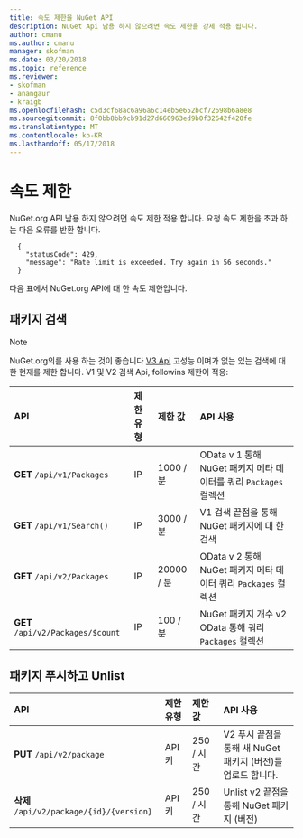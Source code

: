 ```yaml
---
title: 속도 제한을 NuGet API
description: NuGet Api 남용 하지 않으려면 속도 제한을 강제 적용 됩니다.
author: cmanu
ms.author: cmanu
manager: skofman
ms.date: 03/20/2018
ms.topic: reference
ms.reviewer:
- skofman
- anangaur
- kraigb
ms.openlocfilehash: c5d3cf68ac6a96a6c14eb5e652bcf72698b6a8e8
ms.sourcegitcommit: 8f0bb8bb9cb91d27d660963ed9b0f32642f420fe
ms.translationtype: MT
ms.contentlocale: ko-KR
ms.lasthandoff: 05/17/2018
---
```

# <a name="rate-limits"></a>속도 제한

NuGet.org API 남용 하지 않으려면 속도 제한 적용 합니다. 요청 속도 제한을 초과 하는 다음 오류를 반환 합니다. 

  ~~~
    {
      "statusCode": 429,
      "message": "Rate limit is exceeded. Try again in 56 seconds."
    }
  ~~~

다음 표에서 NuGet.org API에 대 한 속도 제한입니다.

## <a name="package-search"></a>패키지 검색

> [!Note]
> NuGet.org의를 사용 하는 것이 좋습니다 [V3 Api](https://docs.microsoft.com/nuget/api/search-query-service-resource) 고성능 이며가 없는 있는 검색에 대 한 현재를 제한 합니다. V1 및 V2 검색 Api, followins 제한이 적용:


| API | 제한 유형 | 제한 값 | API 사용 |
|:---|:---|:---|:---|
**GET** `/api/v1/Packages` | IP | 1000 / 분 | OData v 1 통해 NuGet 패키지 메타 데이터를 쿼리 `Packages` 컬렉션 |
**GET** `/api/v1/Search()` | IP | 3000 / 분 | V1 검색 끝점을 통해 NuGet 패키지에 대 한 검색 | 
**GET** `/api/v2/Packages` | IP | 20000 / 분 | OData v 2 통해 NuGet 패키지 메타 데이터 쿼리 `Packages` 컬렉션 | 
**GET** `/api/v2/Packages/$count` | IP | 100 / 분 | NuGet 패키지 개수 v2 OData 통해 쿼리 `Packages` 컬렉션 | 

## <a name="package-push-and-unlist"></a>패키지 푸시하고 Unlist

| API | 제한 유형 | 제한 값 | API 사용 | 
|:---|:---|:---|:--- |
**PUT** `/api/v2/package` | API 키 | 250 / 시간 | V2 푸시 끝점을 통해 새 NuGet 패키지 (버전)를 업로드 합니다. 
**삭제** `/api/v2/package/{id}/{version}` | API 키 | 250 / 시간 | Unlist v2 끝점을 통해 NuGet 패키지 (버전) 
